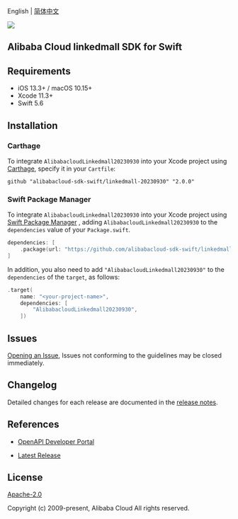 English | [简体中文](README-CN.md)

![](https://aliyunsdk-pages.alicdn.com/icons/AlibabaCloud.svg)

## Alibaba Cloud linkedmall SDK for Swift

## Requirements

- iOS 13.3+ / macOS 10.15+
- Xcode 11.3+
- Swift 5.6

## Installation

### Carthage

To integrate `AlibabacloudLinkedmall20230930` into your Xcode project using [Carthage](https://github.com/Carthage/Carthage), specify it in your `Cartfile`:

```ogdl
github "alibabacloud-sdk-swift/linkedmall-20230930" "2.0.0"
```

### Swift Package Manager

To integrate `AlibabacloudLinkedmall20230930` into your Xcode project using [Swift Package Manager](https://swift.org/package-manager/) , adding `AlibabacloudLinkedmall20230930` to the `dependencies` value of your `Package.swift`.

```swift
dependencies: [
    .package(url: "https://github.com/alibabacloud-sdk-swift/linkedmall-20230930.git", from: "2.0.0")
]
```

In addition, you also need to add `"AlibabacloudLinkedmall20230930"` to the `dependencies` of the `target`, as follows:

```swift
.target(
    name: "<your-project-name>",
    dependencies: [
        "AlibabacloudLinkedmall20230930",
    ])
```

## Issues

[Opening an Issue](https://github.com/alibabacloud-sdk-swift/linkedmall-20230930/issues/new), Issues not conforming to the guidelines may be closed immediately.

## Changelog

Detailed changes for each release are documented in the [release notes](./ChangeLog.txt).

## References

* [OpenAPI Developer Portal](https://next.api.alibabacloud.com/home)
- [Latest Release](https://github.com/alibabacloud-sdk-swift/linkedmall-20230930)

## License

[Apache-2.0](http://www.apache.org/licenses/LICENSE-2.0)

Copyright (c) 2009-present, Alibaba Cloud All rights reserved.
